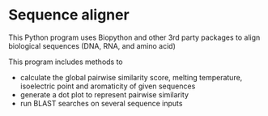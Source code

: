 # Sequence aligner

This Python program uses Biopython and other 3rd party packages to align biological sequences (DNA, RNA, and amino acid)

This program includes methods to 
  - calculate the global pairwise similarity score, melting temperature, isoelectric point and aromaticity of given sequences 
  - generate a dot plot to represent pairwise similarity  
  - run BLAST searches on several sequence inputs 
